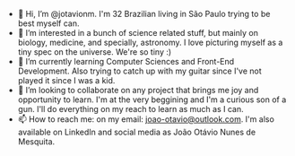 - 👋 Hi, I’m @jotavionm. I'm 32 Brazilian living in São Paulo trying to be best myself can.
- 👀 I’m interested in a bunch of science related stuff, but mainly on biology, medicine, and specially, astronomy. I love picturing myself as a tiny spec on the universe. We're so tiny :) 
- 🌱 I’m currently learning Computer Sciences and Front-End Development. Also trying to catch up with my guitar since I've not played it since I was a kid.
- 💞️ I’m looking to collaborate on any project that brings me joy and opportunity to learn. I'm at the very beggining and I'm a curious son of a gun. I'll do everything on my reach to learn as much as I can. 
- 📫 How to reach me: on my email: joao-otavio@outlook.com. I'm also available on LinkedIn and social media as João Otávio Nunes de Mesquita.

<!---
jotavionm/jotavionm is a ✨ special ✨ repository because its `README.md` (this file) appears on your GitHub profile.
You can click the Preview link to take a look at your changes.
--->
